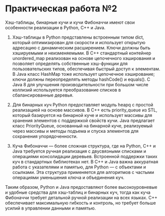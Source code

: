 # Практическая работа №2
Хэш-таблицы, бинарные кучи и кучи Фибоначчи имеют свои особенности реализации в Python, C++ и Java.

1) Хэш-таблицы в Python представлены встроенным типом dict, который оптимизирован для скорости и использует открытую адресацию с динамическим расширением. Ключи должны быть хэшируемыми и неизменяемыми. В C++ стандартный контейнер unordered_map реализован на основе цепочечного хэширования и позволяет определять собственные хэш-функции для пользовательских типов, обеспечивая быстрый доступ к элементам. В Java класс HashMap тоже использует цепочечное хэширование; ключи должны переопределять методы hashCode() и equals(). С Java 8 для улучшения производительности при большом числе коллизий используется преобразование списков в сбалансированные деревья.

2) Для бинарных куч Python предоставляет модуль heapq с простой реализацией на основе массивов. В C++ есть priority_queue из STL, который базируется на бинарной куче и использует массивы для хранения элементов с поддержкой свойств кучи. Java предлагает класс PriorityQueue, основанный на бинарной куче, реализуемый через массивы и методы подъема и спуска элементов для сохранения упорядоченности.

3) Куча Фибоначчи — более сложная структура, где на Python, C++ и Java требуется ручная реализация с двусвязными списками и операциями консолидации деревьев. Встроенной поддержки таких куч в стандартных библиотеках нет. В C++ и Java важна аккуратная работа с указателями и памятью, для Python — с объектами и ссылками. Эта структура применяется для алгоритмов с частыми операциями уменьшения ключа и объединения куч.

Таким образом, Python и Java предоставляют более высокоуровневые и удобные средства для хэш-таблиц и бинарных куч, тогда как куча Фибоначчи требует детальной ручной реализации на всех языках. C++ обеспечивает максимальную гибкость и контроль, но требует больше усилий в управлении данными и памятью.
